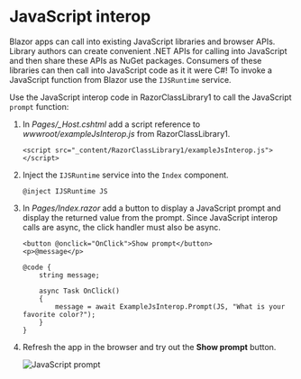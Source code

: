 # JavaScript interop

Blazor apps can call into existing JavaScript libraries and browser APIs. Library authors can create convenient .NET APIs for calling into JavaScript and then share these APIs as NuGet packages. Consumers of these libraries can then call into JavaScript code as it it were C#! To invoke a JavaScript function from Blazor use the `IJSRuntime` service.

Use the JavaScript interop code in RazorClassLibrary1 to call the JavaScript `prompt` function:

1. In *Pages/_Host.cshtml* add a script reference to *wwwroot/exampleJsInterop.js* from RazorClassLibrary1.

    ```
    <script src="_content/RazorClassLibrary1/exampleJsInterop.js"></script>
    ```

1. Inject the `IJSRuntime` service into the `Index` component.

    ```
    @inject IJSRuntime JS
    ```

1. In *Pages/Index.razor* add a button to display a JavaScript prompt and display the returned value from the prompt. Since JavaScript interop calls are async, the click handler must also be async.

    ```
    <button @onclick="OnClick">Show prompt</button>
    <p>@message</p>

    @code {
        string message;

        async Task OnClick()
        {
            message = await ExampleJsInterop.Prompt(JS, "What is your favorite color?");
        }
    }
    ```

1. Refresh the app in the browser and try out the **Show prompt** button.

    ![JavaScript prompt](https://user-images.githubusercontent.com/1874516/67264251-6bd98a00-f45f-11e9-949b-ce9860216482.png)

